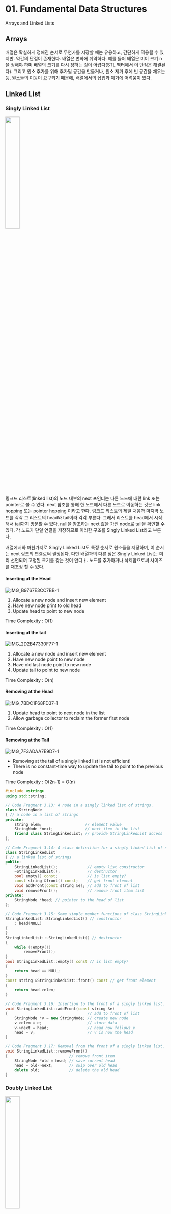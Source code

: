 # 01. Fundamental Data Structures
Arrays and Linked Lists

## Arrays

배열은 확실하게 정해진 순서로 무언가를 저장할 때는 유용하고, 간단하게 적용될 수 있지만. 약간의 단점이 존재한다. 
배열은 변화에 취약하다. 예를 들어 배열은 미이 크기 n을 정해야 하며 배열의 크기를 다시 정하는 것이 어렵다(STL 벡터에서 이 단점은 해결된다).
그리고 원소 추가를 위해 추가될 공간을 만들거나, 원소 제거 후에 빈 공간을 채우는 등, 원소들의 이동이 요구되기 때문에, 배열에서의 삽입과 제거에 어려움이 있다.

## Linked List
### Singly Linked List

<img width="30%" src="https://user-images.githubusercontent.com/73745836/137891671-51b87fd4-7676-49ee-a153-afbdfa54df7c.jpeg">

링크드 리스트(linked list)의 노드 내부의 next 포인터는 다른 노드에 대란 link 또는 pointer로 볼 수 있다. next 참조를 통해 한 노드에서 다른 노드로 이동하는 것은 link hopping 또는 pointer hopping 이라고 한다.
링크드 리스트의 제일 처음과 마지막 노드를 각각 그 리스트의 head와 tail이라 각각 부른다. 그래서 리스트를 head에서 시작해서 tail까지 방문할 수 있다. null을 참조하는 next 값을 가진 node로 tail을 확인할 수 있다.
각 노드가 단일 연결을 저장하므로 이러한 구조를 Singly Linked List라고 부른다. 

배열에서와 마찬가지로 Singly Linked List도 특정 순서로 원소들을 저장하며, 이 순서는 next 링크의 연결로써 결정된다. 다만 배열과의 다른 점은 Singly Linked List는 미리 선언되어 고정된 크기를 갖는 것이 안디ㅏ. 노드를 추가하거나 삭제함으로써 사이즈를 재조정 할 수 있다.

#### Inserting at the Head
![IMG_B9767E3CC7BB-1](https://user-images.githubusercontent.com/73745836/137899259-4d4775ed-dd96-4933-ad22-493f033e4e6a.jpeg)
1. Allocate a new node and insert new element
2. Have new node print to old head
3. Update head to point to new node

Time Complexity : O(1)

#### Inserting at the tail
![IMG_2D2B47330F77-1](https://user-images.githubusercontent.com/73745836/137899352-5efe766b-9080-4a89-bf16-9896ed6c46ff.jpeg)
1. Allocate a new node and insert new element
2. Have new node point to new node
3. Have old last node point to new node
4. Update tail to point to new node

Time Complexity : O(n)

#### Removing at the Head
![IMG_7BDC1F68FD37-1](https://user-images.githubusercontent.com/73745836/137899547-edf3965d-cfad-469e-8817-1c673671cad2.jpeg)
1. Update head to point to next node in the list
2. Allow garbage collector to reclaim the former first node

Time Complexity : O(1)

#### Removing at the Tail
![IMG_7F3ADAA7E9D7-1](https://user-images.githubusercontent.com/73745836/137899671-5aa37140-0340-4eb4-8074-29ffe0eb3b99.jpeg)

- Removing at the tail of a singly linked list is not efficient!
- There is no constant-time way to update the tail to point to the previous node

Time Complexity : O(2n-1) = O(n)

```cpp
#include <string>
using std::string;

// Code Fragment 3.13: A node in a singly linked list of strings.
class StringNode
{ // a node in a list of strings
private:
    string elem;                   // element value
    StringNode *next;              // next item in the list
    friend class StringLinkedList; // provide StringLinkedList access
};

// Code Fragment 3.14: A class definition for a singly linked list of strings.
class StringLinkedList
{ // a linked list of strings
public:
    StringLinkedList();             // empty list constructor
    ~StringLinkedList();            // destructor
    bool empty() const;             // is list empty?
    const string &front() const;    // get front element
    void addFront(const string &e); // add to front of list
    void removeFront();             // remove front item list
private:
    StringNode *head; // pointer to the head of list
};

// Code Fragment 3.15: Some simple member functions of class StringLinkedList.
StringLinkedList::StringLinkedList() // constructor
    : head(NULL)
{
}
StringLinkedList::~StringLinkedList() // destructor
{
    while (!empty())
        removeFront();
}
bool StringLinkedList::empty() const // is list empty?
{
    return head == NULL;
}
const string &StringLinkedList::front() const // get front element
{
    return head->elem;
}

// Code Fragment 3.16: Insertion to the front of a singly linked list.
void StringLinkedList::addFront(const string &e)
{                                   // add to front of list
    StringNode *v = new StringNode; // create new node
    v->elem = e;                    // store data
    v->next = head;                 // head now follows v
    head = v;                       // v is now the head
}

// Code Fragment 3.17: Removal from the front of a singly linked list.
void StringLinkedList::removeFront()
{                           // remove front item
    StringNode *old = head; // save current head
    head = old->next;       // skip over old head
    delete old;             // delete the old head
}
```

### Doubly Linked List

<img width="30%" src="https://user-images.githubusercontent.com/73745836/137899953-1b5a8b1a-1a6b-454c-b57e-74868e7267a9.jpeg">

Singly Linked List의 tail에서 원소를 지우는 것은 쉽지 않다. 사실, Singly Linked List에서 지우려는 노드의 바로 이전 노드로 바로 접근하기 위한 빠른 방법이 없기 때문에 head에서 멀리 있는 노드를 지우는 것은 시간이 많이 소모된다.
Linked List에서 앞 방향과 반대 방향 등 양 방향으로 탐색을 가능케 해주는 Linked List의 종류가 있다. Doubly Linked List는 원소 멤버 이외에, 리스트의 다음 노드와 이전 노드를 각각 가리키는 next 링크와 prev 링크를 가진다. 이러한 리스트글은 어느 위치에서든 효율적인 삽입 및 제거를 포함한 다양한 빠른 업데이트 연산을 제공한다.

#### Insertion
![IMG_0AC93EA9E87B-1](https://user-images.githubusercontent.com/73745836/137902602-8d395ec4-efab-4f0d-a0f8-f18b602ce51b.jpeg)

Time Complexity : O(n+1) = O(n)
